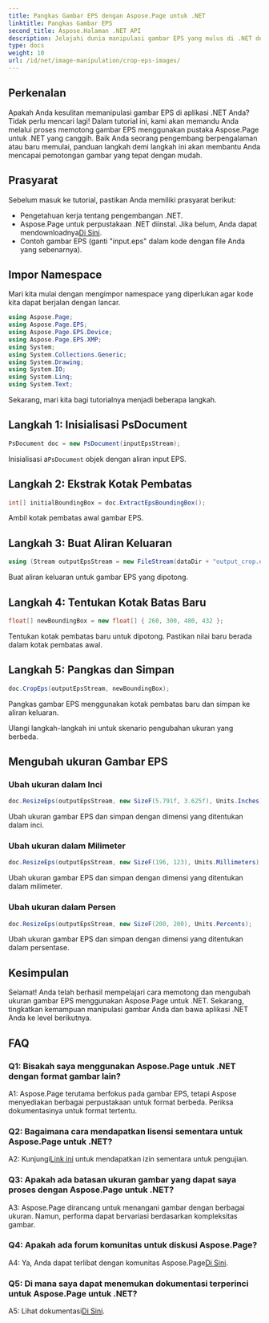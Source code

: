 ```yaml
---
title: Pangkas Gambar EPS dengan Aspose.Page untuk .NET
linktitle: Pangkas Gambar EPS
second_title: Aspose.Halaman .NET API
description: Jelajahi dunia manipulasi gambar EPS yang mulus di .NET dengan Aspose.Page. Pangkas dan ubah ukuran gambar dengan mudah untuk hasil yang menakjubkan.
type: docs
weight: 10
url: /id/net/image-manipulation/crop-eps-images/
---
```

## Perkenalan

Apakah Anda kesulitan memanipulasi gambar EPS di aplikasi .NET Anda? Tidak perlu mencari lagi! Dalam tutorial ini, kami akan memandu Anda melalui proses memotong gambar EPS menggunakan pustaka Aspose.Page untuk .NET yang canggih. Baik Anda seorang pengembang berpengalaman atau baru memulai, panduan langkah demi langkah ini akan membantu Anda mencapai pemotongan gambar yang tepat dengan mudah.

## Prasyarat

Sebelum masuk ke tutorial, pastikan Anda memiliki prasyarat berikut:

- Pengetahuan kerja tentang pengembangan .NET.
-  Aspose.Page untuk perpustakaan .NET diinstal. Jika belum, Anda dapat mendownloadnya[Di Sini](https://releases.aspose.com/page/net/).
- Contoh gambar EPS (ganti "input.eps" dalam kode dengan file Anda yang sebenarnya).

## Impor Namespace

Mari kita mulai dengan mengimpor namespace yang diperlukan agar kode kita dapat berjalan dengan lancar. 

```csharp
using Aspose.Page;
using Aspose.Page.EPS;
using Aspose.Page.EPS.Device;
using Aspose.Page.EPS.XMP;
using System;
using System.Collections.Generic;
using System.Drawing;
using System.IO;
using System.Linq;
using System.Text;
```

Sekarang, mari kita bagi tutorialnya menjadi beberapa langkah.

## Langkah 1: Inisialisasi PsDocument

```csharp
PsDocument doc = new PsDocument(inputEpsStream);
```

 Inisialisasi a`PsDocument` objek dengan aliran input EPS.

## Langkah 2: Ekstrak Kotak Pembatas

```csharp
int[] initialBoundingBox = doc.ExtractEpsBoundingBox();
```

Ambil kotak pembatas awal gambar EPS.

## Langkah 3: Buat Aliran Keluaran

```csharp
using (Stream outputEpsStream = new FileStream(dataDir + "output_crop.eps", FileMode.Create, FileAccess.Write))
```

Buat aliran keluaran untuk gambar EPS yang dipotong.

## Langkah 4: Tentukan Kotak Batas Baru

```csharp
float[] newBoundingBox = new float[] { 260, 300, 480, 432 };
```

Tentukan kotak pembatas baru untuk dipotong. Pastikan nilai baru berada dalam kotak pembatas awal.

## Langkah 5: Pangkas dan Simpan

```csharp
doc.CropEps(outputEpsStream, newBoundingBox);
```

Pangkas gambar EPS menggunakan kotak pembatas baru dan simpan ke aliran keluaran.

Ulangi langkah-langkah ini untuk skenario pengubahan ukuran yang berbeda.

## Mengubah ukuran Gambar EPS

### Ubah ukuran dalam Inci

```csharp
doc.ResizeEps(outputEpsStream, new SizeF(5.791f, 3.625f), Units.Inches);
```

Ubah ukuran gambar EPS dan simpan dengan dimensi yang ditentukan dalam inci.

### Ubah ukuran dalam Milimeter

```csharp
doc.ResizeEps(outputEpsStream, new SizeF(196, 123), Units.Millimeters);
```

Ubah ukuran gambar EPS dan simpan dengan dimensi yang ditentukan dalam milimeter.

### Ubah ukuran dalam Persen

```csharp
doc.ResizeEps(outputEpsStream, new SizeF(200, 200), Units.Percents);
```

Ubah ukuran gambar EPS dan simpan dengan dimensi yang ditentukan dalam persentase.

## Kesimpulan

Selamat! Anda telah berhasil mempelajari cara memotong dan mengubah ukuran gambar EPS menggunakan Aspose.Page untuk .NET. Sekarang, tingkatkan kemampuan manipulasi gambar Anda dan bawa aplikasi .NET Anda ke level berikutnya.

## FAQ

### Q1: Bisakah saya menggunakan Aspose.Page untuk .NET dengan format gambar lain?

A1: Aspose.Page terutama berfokus pada gambar EPS, tetapi Aspose menyediakan berbagai perpustakaan untuk format berbeda. Periksa dokumentasinya untuk format tertentu.

### Q2: Bagaimana cara mendapatkan lisensi sementara untuk Aspose.Page untuk .NET?

 A2: Kunjungi[Link ini](https://purchase.aspose.com/temporary-license/) untuk mendapatkan izin sementara untuk pengujian.

### Q3: Apakah ada batasan ukuran gambar yang dapat saya proses dengan Aspose.Page untuk .NET?

A3: Aspose.Page dirancang untuk menangani gambar dengan berbagai ukuran. Namun, performa dapat bervariasi berdasarkan kompleksitas gambar.

### Q4: Apakah ada forum komunitas untuk diskusi Aspose.Page?

 A4: Ya, Anda dapat terlibat dengan komunitas Aspose.Page[Di Sini](https://forum.aspose.com/c/page/39).

### Q5: Di mana saya dapat menemukan dokumentasi terperinci untuk Aspose.Page untuk .NET?

 A5: Lihat dokumentasi[Di Sini](https://reference.aspose.com/page/net/).